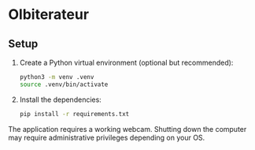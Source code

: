 # Olbiterateur

## Setup

1. Create a Python virtual environment (optional but recommended):
   ```bash
   python3 -m venv .venv
   source .venv/bin/activate
   ```
2. Install the dependencies:
   ```bash
   pip install -r requirements.txt
   ```

The application requires a working webcam. Shutting down the computer may
require administrative privileges depending on your OS.
